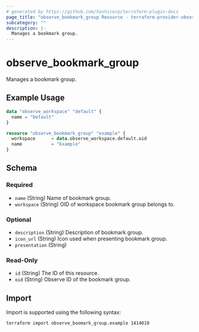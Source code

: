 ```yaml
---
# generated by https://github.com/hashicorp/terraform-plugin-docs
page_title: "observe_bookmark_group Resource - terraform-provider-observe"
subcategory: ""
description: |-
  Manages a bookmark group.
---
```

# observe_bookmark_group

Manages a bookmark group.
## Example Usage
```terraform
data "observe_workspace" "default" {
  name = "Default"
}

resource "observe_bookmark_group" "example" {
  workspace 	 = data.observe_workspace.default.oid
  name      	 = "Example"
}
```
<!-- schema generated by tfplugindocs -->
## Schema

### Required

- `name` (String) Name of bookmark group.
- `workspace` (String) OID of workspace bookmark group belongs to.

### Optional

- `description` (String) Description of bookmark group.
- `icon_url` (String) Icon used when presenting bookmark group.
- `presentation` (String)

### Read-Only

- `id` (String) The ID of this resource.
- `oid` (String) Observe ID of the bookmark group.
## Import
Import is supported using the following syntax:
```shell
terraform import observe_boomark_group.example 1414010
```
